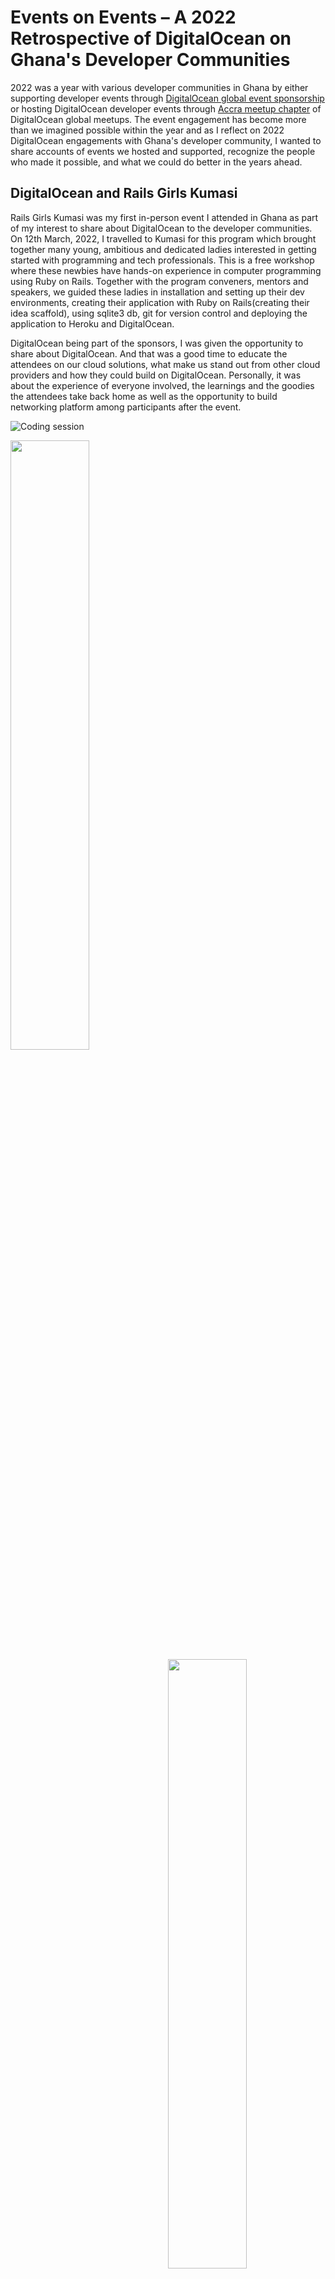 # Events on Events – A 2022 Retrospective of DigitalOcean on Ghana's Developer Communities

2022 was a year with various developer communities in Ghana by either supporting developer events through [DigitalOcean global event sponsorship](https://docs.google.com/forms/d/e/1FAIpQLSct7cckz6so_Bb2onRqxFVfAz5fgpK69hsWWgvxy-wm01KewQ/viewform) or hosting DigitalOcean developer events through [Accra meetup chapter](https://www.meetup.com/digitalocean-accra/) of DigitalOcean global meetups. The event engagement has become more than we imagined possible within the year and as I reflect on 2022 DigitalOcean engagements with Ghana's developer community, I wanted to share accounts of events we hosted and supported, recognize the people who made it possible, and what we could do better in the years ahead.

## DigitalOcean and Rails Girls Kumasi

Rails Girls Kumasi was my first in-person event I attended in Ghana as part of my interest to share about DigitalOcean to the developer communities. On 12th March, 2022, I travelled to Kumasi for this program which brought together many young, ambitious and dedicated ladies interested in getting started with programming and tech professionals. This is a free workshop where these newbies have hands-on experience in computer programming using Ruby on Rails. Together with the program conveners, mentors and speakers, we guided these ladies in installation and setting up their dev environments, creating their application with Ruby on Rails(creating their idea scaffold), using sqlite3 db, git for version control and deploying the application to Heroku and DigitalOcean.

DigitalOcean being part of the sponsors, I was given the opportunity to share about DigitalOcean. And that was a good time to educate the attendees on our cloud solutions, what make us stand out from other cloud providers and how they could build on DigitalOcean. Personally, it was about the experience of everyone involved, the learnings and the goodies the attendees take back home as well as the opportunity to build networking platform among participants after the event. 

![Coding session](FNpKbo3XEAIsIZK.jpeg)
<p>
<img align="left" width="50%" height="50%" src="IMG_1301.jpg">
<img align="right" width="50%" height="50%" src="FNqGJWEWYAIqT4L.jpeg">
</p>
<p>
<img style="float: left; width:50%" src="RailsGirls-156_Original.jpg">
<img style="width:50%;margin-top:-27px;" src="IMG_1302.JPG">
</p>

## DigitalOcean Accra's Inaugural Meetup

I have engaged with DigitalOcean in Ghana's developer events in one way or the other when I was leading Facebook Developer Circles Accra(DevCAccra). DigitalOcean sponsored the first hackathon I hosted a community leader for DevCAccra and also got to engage with the DigitalOcean team when they visited Ghana for the first time in 2019. So I 
couldn't have been proud of ny if I didn't launch a DigitalOcean meetup chapter in Ghana. 

Together with DigitalOcean Navigator in Ghana,[Rexford Nkansah](https://www.linkedin.com/in/khophi/), we started the Accra chapter to bring together local tech professionals of all skill levels to share resources, learn, and form discussions around cloud and DevOps topics including configuration management, containers, databases, monitoring, virtualization, scalability, performance, and more. 

To officially launch this meetup, we hosted our inaugural meetup on 20th August, 2022 which brought together about 50 local tech professionals. 

I led a great introduction to the DigitalOcean community, cloud services and a technical walkthrough of building JAMstack application using DigitalOcean managed Databases, Spaces, App platform and Serverless Function. Rexford also gave a talk on Kubernetes while [Clemence Sedem Agozi](https://www.linkedin.com/in/efocoder/) gave a deep dive into cloud security. Below is the recorded video available on Youtube.

[![DigitalOcean Inaugural Accra Meetup Youtube Video](DOAM.png)](https://youtu.be/D37ABxkRf9I "Ddadfdsa")

By end of our meetup, many developers were left inspired to explore DigitalOcean cloud solutions and as techies love swags, so we gave out many swags; t-shirts, stickers, hoodies.


## DigitalOcean at Pycon Ghana 2022

[Pycon Ghana](https://gh.pycon.org/) is an annual community conference convene by Python Ghana. The 2022 edition was a 3-day conference with a lot of talks, workshops and many fun activities. 

DigitalOcean was privilege to be part of the sponsors of the open source track and also as the conference was hosted in October, it was a great opportunity to celebrate hacktoberfest. Rexford Nkansah and I shared with the participants about opensource contributions through the lens of hacktoberfest and DigitalOcean navigators program.
<img src="IMG_1599.jpg">
<img style="float: left; width:50%" src="20221014_110926.jpg">
<img style="width:50%;margin-top:-27px;" src="20221014_105735.jpg">
<img src="20221013_110245.jpg">

And the conference ended with an opensource sprint where participants were actively contributing to open source as part of hacktoberfest contributions. It was a night of fun and I was overjoyed to see folks passionately looking for projects they would contribute to. Since I work more with PHP, I selected PHPMyAdmin to contribute to.

<img src="IMG_168.JPG">
<img style="float: left; width:50%" src="IMG_170.JPG">
<img style="width:50%;" src="IMG_171.JPG">


## A revisit to Kumasi for DevFest Kumasi

After organizing the maiden DigitalOcean meetup for techies in Accra, Rexford and I planned to let DigitalOcean in-person event touch many corners of Ghana with budding tech ecosystem. So Kumasi was our next stop for such event and we thought of organizing that before the year ends. When I later came across DevFest Kumasi was about to be hosted, it was a good time to support and collaborate on the event as we all in this ecosystem together for nuturing of talents, and supporting each other's career journey.

On Saturday, 21st December, 2022, I travelled about 3hours by bus to Kumasi from Sefwi Bekwai and Rexford also got to Kumasi from Koforidua within 5hours. I got to the event venue earlier and within some minutes, Rexford was there, handed off the swags to me and I was able to set up a booth with so many swags for the participants. Immediately, after the boot set up, many attendees came around asking if we are selling them? After mentioning, we are here because of them, the excitements on their faces shows that the tech events really need such collaborations. 

I also had a speaking engagement with the participants on exploring DigitalOcean cloud for their startups and buiding personal projects and in doing so they could inspire their teams to adopt our solutions.

<img src="20221217_104116.jpg">
<img style="float: left; width:33%" src="IMG_1938.jpg">
<img style="width:33%;" src="20221217_104201.jpg">
<img style="width:33%;" src="20221217_102310.jpg">
<img src="20221217_142329.jpg">

## In Conclusion

Thanks to the tremendous efforts of our Global Sponsorships Program and Hacktoberfest, 2022 gave all of us reason to contribute to Ghana's developer community. We appreciate the innovation and hardwork from all the event organizers helping grow Ghana's developer community and we know in 2023, we would engage more often through these programs. 







